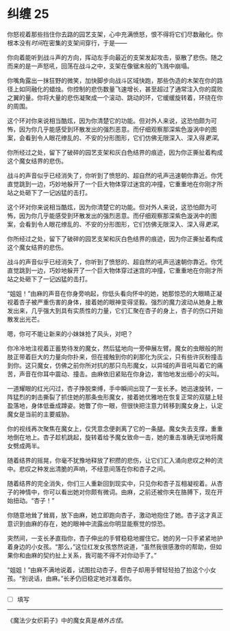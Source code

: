 # 纠缠 25

你怒视着那些挡住你去路的园艺支架，心中充满愤怒，恨不得将它们尽数融化。你根本没有*时间*在密集的支架间穿行，于是——

你向着能听到战斗声的方向，挥动左手向最近的支架发起攻击，驱散了悲伤。随之而来的是一声怒吼，回荡在战斗之中，支架在像锯末般的飞溅中崩塌。

你嘴角露出一抹狂野的微笑，加快脚步向战斗区域快跑，那些伪造的木架在你的路径上如同融化的蜡烛。你控制的悲伤数量飞速增长，甚至超过了通常注入你的腐败之翼的量。你将大量的悲伤凝聚成一个滚动、跳动的环，它缓缓旋转着，环绕在你的周围。

这个环对你来说相当酷炫，因为你清楚它的功能。但对外人来说，这恐怕颇为可怖，因为你几乎能感受到环散发出的强烈恶意。而仔细观察那深紫色漩涡中的图案，会看到令人眼花缭乱的、不安的分形图形，它们仿佛无限深入、深入得*更深*。

你所经过之处，留下了破碎的园艺支架和灰白色结界的痕迹，因为你正撕扯着构成这个魔女结界的悲伤。

战斗的声音似乎已经消失了，你听到了愤怒的、超自然的吼声迅速朝你靠近。你凭直觉跳到一边，巧妙地躲开了一个巨大物体穿过迷宫的冲撞，它重重地在你刚才所站之处砸下了一记凶猛的击打。

这个环对你来说相当酷炫，因为你清楚它的功能。但对外人来说，这恐怕颇为可怖，因为你几乎能感受到环散发出的强烈恶意。而仔细观察那深紫色漩涡中的图案，会看到令人眼花缭乱的、不安的分形图形，它们仿佛无限深入、深入得*更深*。

你所经过之处，留下了破碎的园艺支架和灰白色结界的痕迹，因为你正撕扯着构成这个魔女结界的悲伤。

战斗的声音似乎已经消失了，你听到了愤怒的、超自然的吼声迅速朝你靠近。你凭直觉跳到一边，巧妙地躲开了一个巨大物体穿过迷宫的冲撞，它重重地在你刚才所站之处砸下了一记凶猛的击打。

“姐姐！”由麻的声音在你身旁响起，你低头看向怀中的她，她那惊恐的大眼睛正凝视着杏子被严重伤害的身体，接着她的眼神变得坚毅。强烈的魔力波动从她身上散发出来，几乎强大到具有实质性的力量，它们汇聚在杏子的身上，杏子的伤口开始散发出光芒。

嗯，你可不能让新来的小妹妹抢了风头，对吧？

你冷冷地注视着正蓄势待发的魔女，然后猛地向一旁伸展左臂。魔女的虫眼般的附肢正带着巨大的力量向你扑来，但在接触到你的刹那化为灰尘，只有些许灰粉撞击到你。这只魔女，仿佛之前你所对抗的那只鸟形魔女，以异域的声音吼叫着它的痛苦，声音在你耳中震动、撞击。由麻依旧紧贴在你身边，害怕地发出细小的尖叫。

一道耀眼的红光闪过，杏子挣脱束缚，手中瞬间出现了一支长矛。她迅速旋转，一阵猛烈的刺击撕裂了抓住她的那条虫形魔女，接着她优雅地在恢复正常的双腿上轻盈落地，身体低垂成蹲姿。她瞥了你一眼，但很快把注意力转移到魔女身上，认定魔女是当前的主要威胁。

你的视线再次聚焦在魔女上，仅凭意念便剥离了它的一条腿。魔女失去支撑，重重地倒在地上。杏子趁机跳起，旋转着给予魔女致命一击，她的重击准确无误地将魔女劈成两半。

随着结界的摇晃，你毫不犹豫地释放了积攒的悲伤，让它们汇入涌向悲叹之种的流中。悲叹之种发出清脆的声响，不经意间落在你和杏子之间。

随着结界的完全消失，你们三人重新回到现实中，只见你和杏子互相凝视着。从杏子的神情中，你可以看出她对你颇有微词。由麻，之前还被你夹在胳膊下，现在开始扭动。“杏子！”

你随意地耸了耸肩，放下由麻，她立即跑向杏子，激动地抱住了她。杏子这才真正意识到由麻的存在，她的眼神中流露出你明显能察觉的惊恐。

突然间，一支长矛直指你，杏子伸出的手臂稳稳地握住它。她的另一只手紧紧地护着身边的小女孩。“那么，”这位红发女孩悠然说道，“虽然我很感激你的帮助，但如果你和由麻的契约扯上关系，我可能不得不对你动手了。”

“姐姐！”由麻不满地说着，试图拉动杏子，但杏子却用手臂轻轻拍了拍这个小女孩。“别说话，由麻。”长矛仍旧稳定地对准着你。

---

- [ ] 填写

---

《魔法少女织莉子》中的魔女真是*格外古怪*。
